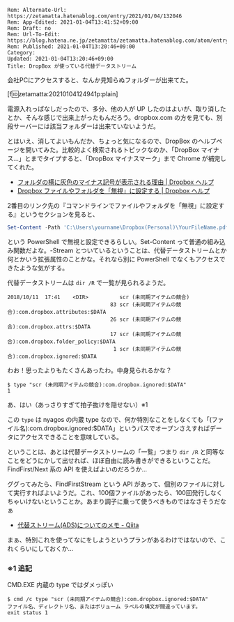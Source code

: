 ```header
Rem: Alternate-Url: https://zetamatta.hatenablog.com/entry/2021/01/04/132046
Rem: App-Edited: 2021-01-04T13:41:52+09:00
Rem: Draft: no
Rem: Url-To-Edit: https://blog.hatena.ne.jp/zetamatta/zetamatta.hatenablog.com/atom/entry/26006613674012435
Rem: Published: 2021-01-04T13:20:46+09:00
Category:
Updated: 2021-01-04T13:20:46+09:00
Title: DropBox が使っている代替データストリーム
```
会社PCにアクセスすると、なんか見知らぬフォルダーが出来てた。

[f:id:zetamatta:20210104124941p:plain]

電源入れっぱなしだったので、多分、他の人が UP したのはよいが、取り消したとか、そんな感じで出来上がったもんだろう。dropbox.com の方を見ても、別段サーバーには該当フォルダーは出来ていないようだ。

とはいえ、消してよいもんだか、ちょっと気になるので、DropBox のヘルプページを開いてみた。比較的よく検索されるトピックなのか、「DropBox マイナス…」とまでタイプすると、「DropBox マイナスマーク」まで Chrome が補完してくれた。

* [フォルダの横に灰色のマイナス記号が表示される理由 | Dropbox ヘルプ](https://help.dropbox.com/ja-jp/installs-integrations/sync-uploads/gray-minus-sign)
* [Dropbox ファイルやフォルダを「無視」に設定する | Dropbox ヘルプ](https://help.dropbox.com/ja-jp/files-folders/restore-delete/ignored-files)


2番目のリンク先の『コマンドラインでファイルやフォルダを「無視」に設定する』というセクションを見ると、

```ps1
Set-Content -Path 'C:\Users\yourname\Dropbox(Personal)\YourFileName.pdf' -Stream com.dropbox.ignored -Value 1
```

という PowerShell で無視と設定できるらしい。Set-Content って普通の組み込み関数だよな。-Stream とついているということは、代替データストリームとか何とかいう拡張属性のことかな。それなら別に PowerShell でなくもアクセスできたような気がする。

代替データストリームは `dir /R` で一覧が見られるようだ。

```
2018/10/11  17:41    <DIR>          scr (未同期アイテムの競合)
                                 83 scr (未同期アイテムの競合):com.dropbox.attributes:$DATA
                                 26 scr (未同期アイテムの競合):com.dropbox.attrs:$DATA
                                 17 scr (未同期アイテムの競合):com.dropbox.folder_policy:$DATA
                                  1 scr (未同期アイテムの競合):com.dropbox.ignored:$DATA
```

わお！思ったよりもたくさんあったわ。中身見られるかな？

```
$ type "scr (未同期アイテムの競合):com.dropbox.ignored:$DATA"
1
```

あ、はい（あっさりすぎて拍子抜けを隠せない）※1

この `type` は nyagos の内蔵 type なので、何か特別なことをしなくても「(ファイル名):com.dropbox.ignored:$DATA」というパスでオープンさえすればデータにアクセスできることを意味している。

ということは、あとは代替データストリームの「一覧」つまり `dir /R` と同等なことをどうにかして出せれば、ほぼ自由に読み書きができるということだ。FindFirst/Next 系の API を使えばよいのだろうか…

ググってみたら、FindFirstStream という API があって、個別のファイルに対して実行すればよいようだ。これ、100個ファイルがあったら、100回発行しなくちゃいけないということか。あまり調子に乗って使うべきものではなさそうだなぁ

* [代替ストリーム(ADS)についてのメモ - Qiita](https://qiita.com/tanakah/items/9a83c006e7cd92f0e947)

まぁ、特別これを使ってなにをしようというプランがあるわけではないので、これくらいにしておくか…

### ※1 追記

CMD.EXE 内蔵の type ではダメっぽい

```
$ cmd /c type "scr (未同期アイテムの競合):com.dropbox.ignored:$DATA"
ファイル名、ディレクトリ名、またはボリューム ラベルの構文が間違っています。
exit status 1
```
